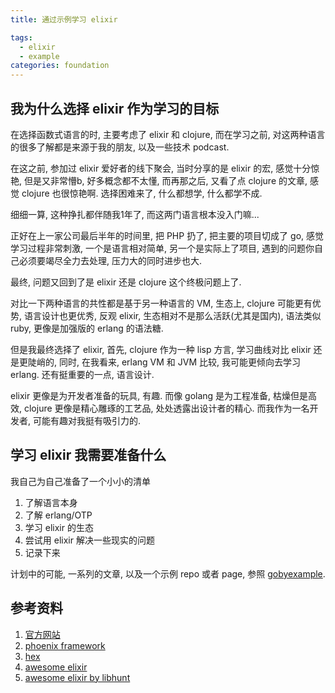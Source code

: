 ```yaml
---
title: 通过示例学习 elixir

tags:
  - elixir
  - example
categories: foundation
---
```


## 我为什么选择 elixir 作为学习的目标
在选择函数式语言的时, 主要考虑了 elixir 和 clojure, 而在学习之前, 对这两种语言的很多了解都是来源于我的朋友, 以及一些技术 podcast.

<!--more-->

在这之前, 参加过 elixir 爱好者的线下聚会, 当时分享的是 elixir 的宏, 感觉十分惊艳, 但是又非常懵b, 好多概念都不太懂, 而再那之后, 又看了点 clojure 的文章, 感觉 clojure 也很惊艳啊. 选择困难来了, 什么都想学, 什么都学不成.

细细一算, 这种挣扎都伴随我1年了, 而这两门语言根本没入门嘛...

正好在上一家公司最后半年的时间里, 把 PHP 扔了, 把主要的项目切成了 go, 感觉学习过程非常刺激, 一个是语言相对简单, 另一个是实际上了项目, 遇到的问题你自己必须要竭尽全力去处理, 压力大的同时进步也大.

最终, 问题又回到了是 elixir 还是 clojure 这个终极问题上了.

对比一下两种语言的共性都是基于另一种语言的 VM, 生态上, clojure 可能更有优势, 语言设计也更优秀, 反观 elixir, 生态相对不是那么活跃(尤其是国内), 语法类似 ruby, 更像是加强版的 erlang 的语法糖.

但是我最终选择了 elixir, 首先, clojure 作为一种 lisp 方言, 学习曲线对比 elixir 还是更陡峭的, 同时, 在我看来, erlang VM 和 JVM 比较, 我可能更倾向去学习 erlang. 还有挺重要的一点, 语言设计.

elixir 更像是为开发者准备的玩具, 有趣. 而像 golang 是为工程准备, 枯燥但是高效, clojure 更像是精心雕琢的工艺品, 处处透露出设计者的精心. 而我作为一名开发者, 可能有趣对我挺有吸引力的.

## 学习 elixir 我需要准备什么
我自己为自己准备了一个小小的清单

1. 了解语言本身
1. 了解 erlang/OTP
1. 学习 elixir 的生态
1. 尝试用 elixir 解决一些现实的问题
1. 记录下来

计划中的可能, 一系列的文章, 以及一个示例 repo 或者 page, 参照 [gobyexample](https://gobyexample.com/).

## 参考资料
1. [官方网站](https://elixir-lang.org/)
1. [phoenix framework](http://phoenixframework.org/)
1. [hex](https://hex.pm/)
1. [awesome elixir](https://github.com/h4cc/awesome-elixir/)
1. [awesome elixir by libhunt](https://elixir.libhunt.com/)